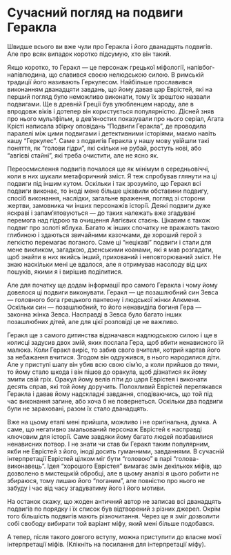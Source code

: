 # Сучасний погляд на подвиги Геракла

Швидше всього ви вже чули про Геракла і його дванадцять подвигів. Але про всяк випадок коротко підсумую, хто він такий.

Якщо коротко, то Геракл — це персонаж грецької міфології, напівбог-напівлюдина, що славився своєю нелюдською силою. В римській традиції його називають Геркулесом. Найбільше прославився виконанням дванадцяти завдань, що йому давав цар Еврістей, які на перший погляд було неможливо виконати, тому їх зрештою назвали подвигами. Ще в древній Греції був улюбленцем народу, але в впродовж віків і дотепер він користується популярністю. Дісней зняв про нього мультфільм, в дев’яностих показували про нього серіал, Агата Крісті написала збірку оповідань “Подвиги Геракла”, де проводила паралелі між цими подвигами і детективними історіями, маємо навіть кашу “Геркулес”. Саме з подвигів Геракла у нашу мову увійшли такі поняття, як “голови гідри”, які скільки не рубай, ростуть нові, або “авгієві стайні”, які треба очистити, але не ясно як.

Переосмислення подвигів почалося ще як мінімум в середньовіччі, коли в них шукали метафоричний зміст. Я теж спробував глянути на ці подвиги під іншим кутом. Оскільки і так зрозуміло, що Геракл всі подвиги виконає, то іноді мене більше цікавили обставини подвигу, спосіб виконання, наслідки, загальне враження, погляд зі сторони жертви, замовника чи інших персонажів історії. Деякі подвиги дуже яскраві і запам’ятовуються — до таких належать вже згадувані перемога над гідрою та очищення Авгієвих стаєнь. Цікавим є також подвиг про золоті яблука. Багато ж інших спочатку не вражають такою глибиною і здаються звичайними казочками, де хороший герой з легкістю перемагає поганого. Саме ці “нецікаві” подвиги і стали для мене викликом, загадкою, дзенськими коанами, які я мав розгадати, щоб знайти в них якийсь інший, прихований і неповторюваний зміст. Не знаю наскільки мені це вдалося, але я отримував насолоду від цих пошуків, якими я і вирішив поділитися.

Але для початку ще додам інформації про самого Геракла і чому йому довелося ці подвиги виконувати. Геракл — це позашлюбний син Зевса — головного бога грецького пантеону і людської жінки Алкмени. Оскільки син — позашлюбний, то його ненавиділа богиня Гера — законна жінка Зевса. Насправді в Зевса було багато інших позашлюбних дітей, але для цієї розповіді це не важливо.

Геракл ще з самого дитинства відзначався надлюдською силою і ще в колисці задусив двох змій, яких послала Гера, щоб вбити ненависного їй малюка. Коли Геракл виріс, то забив свого вчителя, котрий картав його за небажання вчитися. Згодом він одружився, в нього народилися діти. Але у приступі шалу він убив всю свою сім’ю, а коли прийшов до тями, то йому стало шкода і він пішов до оракула, щоб дізнатися як йому змити свій гріх. Оракул йому велів піти до царя Еврістея і виконати десять справ, які той йому доручить. Полохливий Еврістей перелякався Геракла і давав йому надскладні завдання, сподіваючись, що той під час виконання загине, або хоча б не повернеться. Оскільки два подвиги були не зараховані, разом їх стало дванадцять.

Вже на цьому етапі мені прийшла, можливо і не оригінальна, думка. А саме, що негативно змальований персонаж Еврістей є насправді ключовим для історії. Саме завдяки йому багато людей позбавилися ненависних потвор. І не знати чи став би Геракл таким популярним, якби не Еврістей з його, іноді досить гуманними, завданнями. В сучасній інтерпретації Еврістей цілком міг бути “головою” в парі “голова-виконавець”. Ідея “хорошого Еврістея” вимагає змін декількох міфів, що дозволено в мистецькій обробці, але в цьому аналізі я цього робити не збираюся, тому лишаю його “поганим”, але повністю про нього не забуду і час від часу згадуватиму його і його мотиви.

На останок скажу, що жоден античний автор не записав всі дванадцять подвигів по порядку і їх список був відтворений з різних джерел. Окрім того більшість подвигів мають різночитання. Через це я зміг дозволити собі свободу вибирати той варіант міфу, який мені більше подобався.

А тепер, після такого довгого вступу, можна приступити до власне моєї інтерпретації міфів. (Клікніть на посилання для інтерпретації міфу).